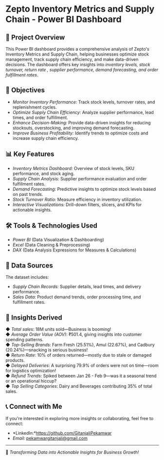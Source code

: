 # Zepto Inventory Metrics and Supply Chain - Power BI Dashboard

## 📌 Project Overview
This Power BI dashboard provides a comprehensive analysis of Zepto's Inventory Metrics and Supply Chain, helping businesses optimize stock management, track supply chain efficiency, and make data-driven decisions. The dashboard offers key insights into *inventory levels, stock turnover, return rate , supplier performance, demand forecasting, and order fulfillment rates*.

## 🎯 Objectives
- *Monitor Inventory Performance:* Track stock levels, turnover rates, and replenishment cycles.
- *Optimize Supply Chain Efficiency:* Analyze supplier performance, lead times, and order fulfillment.
- *Enhance Decision-Making:* Provide data-driven insights for reducing stockouts, overstocking, and improving demand forecasting.
- *Improve Business Profitability:* Identify trends to optimize costs and increase supply chain efficiency.

## 📊 Key Features
- *Inventory Metrics Dashboard:* Overview of stock levels, SKU performance, and stock aging.
- *Supply Chain Analysis:* Supplier performance evaluation and order fulfillment rates.
- *Demand Forecasting:* Predictive insights to optimize stock levels based on past trends.
- *Stock Turnover Ratio:* Measure efficiency in inventory utilization.
- *Interactive Visualizations:* Drill-down filters, slicers, and KPIs for actionable insights.

## 🛠️ Tools & Technologies Used
- *Power BI* (Data Visualization & Dashboarding)
- *Excel* (Data Cleaning & Preprocessing)
- *DAX* (Data Analysis Expressions for Measures & Calculations)

## 📂 Data Sources
The dataset includes:
- *Supply Chain Records:* Supplier details, lead times, and delivery performance.
- *Sales Data:* Product demand trends, order processing time, and fulfillment rates.

## 📌 Insights Derived
◆ _Total sales_: 18M units sold—Business is booming!  
◆ _Average Order Value (AOV)_: ₹501.4, giving insights into customer spending patterns.  
◆ _Top-Selling Brands_: Farm Fresh (25.51%), Amul (22.67%), and Cadbury (20.24%)—snacking is serious business!  
◆ _Return Rate_: 10% of orders returned—mostly due to stale or damaged products.  
◆ _Delayed Deliveries_: A surprising 79.9% of orders were not on time—room for logistics optimization!  
◆ _Refund Trends_: Spiked between Jan 26 - Feb 9—was it a seasonal trend or an operational hiccup?  
◆ _Top Selling Categories_: Dairy and Beverages contributing 35% of total sales.  

## 📞 Connect with Me
If you're interested in exploring more insights or collaborating, feel free to connect:
- *LinkedIn:*https://github.com/GitanjaliPekamwar 
- *Email:* pekamwargitanjali@gmail.com

---

🚀 *Transforming Data into Actionable Insights for Business Growth!*

